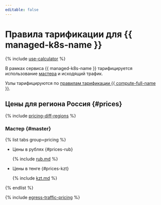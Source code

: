 ```yaml
---
editable: false
---
```


# Правила тарификации для {{ managed-k8s-name }}

{% include [use-calculator](../_includes/pricing/use-calculator.md) %}

В рамках сервиса {{ managed-k8s-name }} тарифицируется использование [мастера](concepts/index.md#master) и исходящий трафик.

Узлы тарифицируются по [правилам тарификации {{ compute-full-name }}](../compute/pricing.md).


## Цены для региона Россия {#prices}




{% include [pricing-diff-regions](../_includes/pricing-diff-regions.md) %}



### Мастер {#master}


{% list tabs group=pricing %}

- Цены в рублях {#prices-rub}

  {% include [rub.md](../_pricing/managed-kubernetes/rub-master.md) %}

- Цены в тенге {#prices-kzt}

  {% include [kzt.md](../_pricing/managed-kubernetes/kzt-master.md) %}

{% endlist %}




{% include [egress-traffic-pricing](../_includes/egress-traffic-pricing.md) %}
